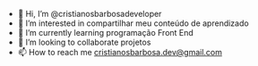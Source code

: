 - 👋 Hi, I’m @cristianosbarbosadeveloper
- 👀 I’m interested in compartilhar meu conteúdo de aprendizado
- 🌱 I’m currently learning programação Front End
- 💞️ I’m looking to collaborate projetos 
- 📫 How to reach me cristianosbarbosa.dev@gmail.com

<!---
cristianosbarbosadeveloper/cristianosbarbosadeveloper is a ✨ special ✨ repository because its `README.md` (this file) appears on your GitHub profile.
You can click the Preview link to take a look at your changes.
--->
